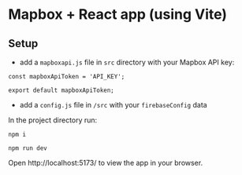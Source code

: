 # Mapbox + React app (using Vite)

## Setup

- add a `mapboxapi.js` file in `src` directory with your Mapbox API key:

```
const mapboxApiToken = 'API_KEY';

export default mapboxApiToken;
```

- add a `config.js` file in `/src` with your `firebaseConfig` data 

In the project directory run:

`npm i`

`npm run dev`

Open http://localhost:5173/ to view the app in your browser.

